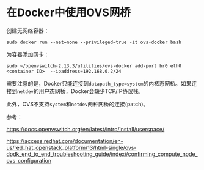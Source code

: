 # 在Docker中使用OVS网桥

创建无网络容器：

``` shell
sudo docker run --net=none --privileged=true -it ovs-docker bash
```

为容器添加网卡：

``` shell
sudo ~/openvswitch-2.13.3/utilities/ovs-docker add-port br0 eth0 <container ID>  --ipaddress=192.168.0.2/24
```

需要注意的是，Docker只能连接到`datapath_type=system`的内核态网桥。如果连接到`netdev`的用户态网桥，Docker会缺少TCP/IP协议栈。

此外，OVS不支持`system`和`netdev`两种网桥的连接(patch)。

参考：

<https://docs.openvswitch.org/en/latest/intro/install/userspace/>

<https://access.redhat.com/documentation/en-us/red_hat_openstack_platform/13/html-single/ovs-dpdk_end_to_end_troubleshooting_guide/index#confirming_compute_node_ovs_configuration>
